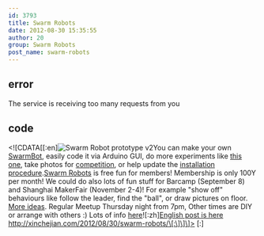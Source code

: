 ```yaml
---
id: 3793
title: Swarm Robots
date: 2012-08-30 15:35:55
author: 20
group: Swarm Robots
post_name: swarm-robots
---
```


## error
The service is receiving too many requests from you

## code
 <!\[CDATA\[\[:en\]![Swarm Robot prototype v2](http://wiki.xinchejian.com/w/images/thumb/0/05/Soccer_bot_v2.jpg/724px-Soccer_bot_v2.jpg)You can make your own [SwarmBot](http://wiki.xinchejian.com/wiki/Moving%5Fpcb "Swarm Robots"), easily code it via Arduino GUI, do more experiments like [this one](http://groups.google.com/group/xinchejian/browse%5Fthread/thread/6f909a952409c561# "Swarm Robot multi-direction IR experiement"), take photos for [competition](http://wiki.xinchejian.com/wiki/Swarm%5Frobots/AFRON%5F$10%5Fcompetition "Afron $10 robot challenge"), or help update the [installation procedure](http://wiki.xinchejian.com/wiki/Swarm%5Frobots/Motor%5FPCB%5F1st%5Fbatch%5Fof%5F30 "Swarm Robot build instructions").[Swarm Robots](http://wiki.xinchejian.com/wiki/Swarm%5Frobots "Xinchejian Swarm Robots") is free fun for members! Membership is only 100Y per month! We could do also lots of fun stuff for Barcamp (September 8) and Shanghai MakerFair (November 2-4)! For example "show off" behaviours like follow the leader, find the "ball", or draw pictures on floor. [More ideas](http://wiki.xinchejian.com/wiki/Swarm%5Frobots "Swarm Robot ideas"). Regular Meetup Thursday night from 7pm, Other times are DIY or arrange with others :) Lots of info [here](http://wiki.xinchejian.com/wiki/Swarm%5Frobots "Xinchejian Swarm information")!\[:zh\][English post is here](http://xinchejian.com/2012/08/30/swarm-robots/ "English Swarm Robots") http://xinchejian.com/2012/08/30/swarm-robots/\[:\]\]\]> \[:\]
